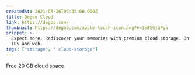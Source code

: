 ```yaml
---
createdAt: 2021-08-26T05:35:00.000Z
title: Degoo Cloud
link: https://degoo.com/
thumbnail: https://degoo.com/apple-touch-icon.png?v=3eB5GjaPya
snippet: >-
  Expect more. Rediscover your memories with premium cloud storage. On Android,
  iOS and web.
tags: ["storage", " cloud-storage"]
---
```

Free 20 GB cloud space
